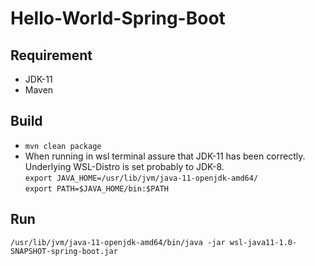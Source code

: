 # Hello-World-Spring-Boot

## Requirement
- JDK-11
- Maven

## Build
- `mvn clean package`
- When running in wsl terminal assure that JDK-11 has been correctly. Underlying WSL-Distro is set probably to JDK-8.<br />
  `export JAVA_HOME=/usr/lib/jvm/java-11-openjdk-amd64/`<br />
  `export PATH=$JAVA_HOME/bin:$PATH`

## Run
`/usr/lib/jvm/java-11-openjdk-amd64/bin/java -jar wsl-java11-1.0-SNAPSHOT-spring-boot.jar`
